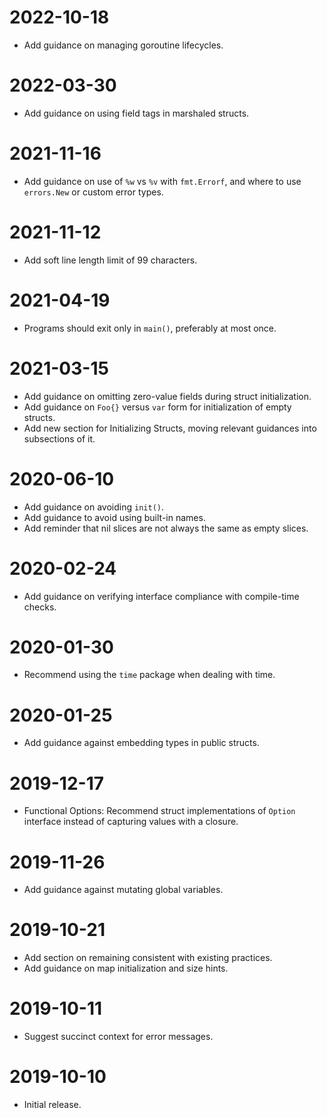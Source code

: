 # 2022-10-18

- Add guidance on managing goroutine lifecycles.

# 2022-03-30

- Add guidance on using field tags in marshaled structs.

# 2021-11-16

- Add guidance on use of `%w` vs `%v` with `fmt.Errorf`, and where to use
  `errors.New` or custom error types.

# 2021-11-12

- Add soft line length limit of 99 characters.

# 2021-04-19

- Programs should exit only in `main()`, preferably at most once.

# 2021-03-15

- Add guidance on omitting zero-value fields during struct initialization.
- Add guidance on `Foo{}` versus `var` form for initialization of empty
  structs.
- Add new section for Initializing Structs, moving relevant guidances into
  subsections of it.

# 2020-06-10

- Add guidance on avoiding `init()`.
- Add guidance to avoid using built-in names.
- Add reminder that nil slices are not always the same as empty slices.

# 2020-02-24

- Add guidance on verifying interface compliance with compile-time checks.

# 2020-01-30

- Recommend using the `time` package when dealing with time.

# 2020-01-25

- Add guidance against embedding types in public structs.

# 2019-12-17

- Functional Options: Recommend struct implementations of `Option` interface
  instead of capturing values with a closure.

# 2019-11-26

- Add guidance against mutating global variables.

# 2019-10-21

- Add section on remaining consistent with existing practices.
- Add guidance on map initialization and size hints.

# 2019-10-11

- Suggest succinct context for error messages.

# 2019-10-10

- Initial release.
